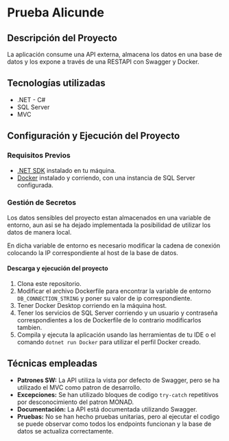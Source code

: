 # Prueba Alicunde

## Descripción del Proyecto

La aplicación consume una API externa, almacena los datos en una base de datos y los expone a través de una RESTAPI con Swagger y Docker.

## Tecnologías utilizadas

- .NET - C#
- SQL Server
- MVC

## Configuración y Ejecución del Proyecto

### Requisitos Previos

- [.NET SDK](https://dotnet.microsoft.com/download) instalado en tu máquina.
- [Docker](https://www.docker.com/get-started) instalado y corriendo, con una instancia de SQL Server configurada.

### Gestión de Secretos

Los datos sensibles del proyecto estan almacenados en una variable de entorno, aun asi se ha dejado implementada la posibilidad de utilizar los datos de manera local.

En dicha variable de entorno es necesario modificar la cadena de conexión colocando la IP correspondiente al host de la base de datos.

#### Descarga y ejecución del proyecto

1. Clona este repositorio.
2. Modificar el archivo Dockerfile para encontrar la variable de entorno `DB_CONNECTION_STRING` y poner su valor de ip correspondiente.
3. Tener Docker Desktop corriendo en la máquina host.
3. Tener los servicios de SQL Server corriendo y un usuario y contraseña correspondientes a los de Dockerfile de lo contrario modificarlos tambien.
3. Compila y ejecuta la aplicación usando las herramientas de tu IDE o el comando `dotnet run Docker` para utilizar el perfil Docker creado.

## Técnicas empleadas

- **Patrones SW:** La API utiliza la vista por defecto de Swagger, pero se ha utilizado el MVC como patron de desarrollo.
- **Excepciones:** Se han utilizado bloques de codigo `try-catch` repetitivos por desconocimiento del patron MONAD.
- **Documentación:** La API está documentada utilizando Swagger.
- **Pruebas:** No se han hecho pruebas unitarias, pero al ejecutar el codigo se puede observar como todos los endpoints funcionan y la base de datos se actualiza correctamente.


